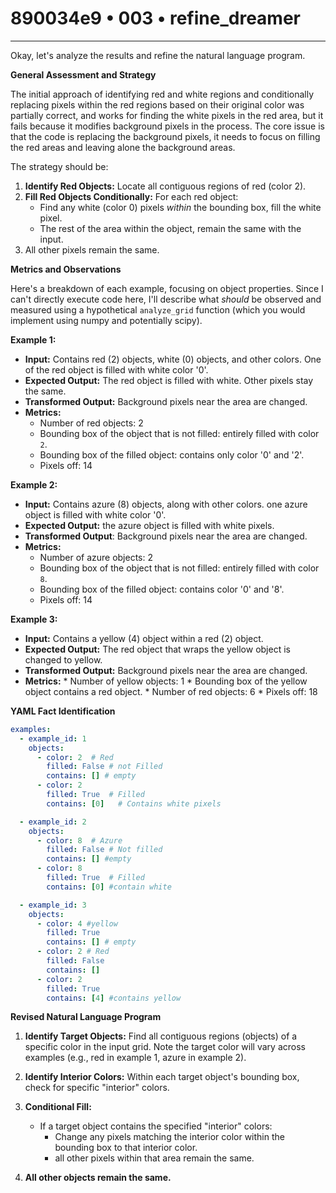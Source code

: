 # 890034e9 • 003 • refine_dreamer

---
Okay, let's analyze the results and refine the natural language program.

**General Assessment and Strategy**

The initial approach of identifying red and white regions and conditionally replacing pixels within the red regions based on their original color was partially correct, and works for finding the white pixels in the red area, but it fails because it modifies background pixels in the process. The core issue is that the code is replacing the background pixels, it needs to focus on filling the red areas and leaving alone the background areas.

The strategy should be:

1.  **Identify Red Objects:** Locate all contiguous regions of red (color 2).
2.  **Fill Red Objects Conditionally:** For each red object:
    *   Find any white (color 0) pixels *within* the bounding box, fill the white pixel.
    *   The rest of the area within the object, remain the same with the input.
3. All other pixels remain the same.

**Metrics and Observations**

Here's a breakdown of each example, focusing on object properties. Since I can't directly execute code here, I'll describe what *should* be observed and measured using a hypothetical `analyze_grid` function (which you would implement using numpy and potentially scipy).

**Example 1:**

*   **Input:** Contains red (2) objects, white (0) objects, and other colors. One of the red object is filled with white color '0'.
*   **Expected Output:** The red object is filled with white. Other pixels stay the same.
*   **Transformed Output:** Background pixels near the area are changed.
*   **Metrics:**
    *   Number of red objects: 2
    *   Bounding box of the object that is not filled: entirely filled with color `2`.
    *  Bounding box of the filled object: contains only color '0' and '2'.
    *   Pixels off: 14

**Example 2:**

*   **Input:** Contains azure (8) objects, along with other colors. one azure object is filled with white color '0'.
*   **Expected Output:** the azure object is filled with white pixels.
*   **Transformed Output**: Background pixels near the area are changed.
*   **Metrics:**
    *   Number of azure objects: 2
    *   Bounding box of the object that is not filled: entirely filled with color `8`.
    *   Bounding box of the filled object: contains color '0' and '8'.
    *   Pixels off: 14

**Example 3:**

*   **Input:** Contains a yellow (4) object within a red (2) object.
*   **Expected Output:** The red object that wraps the yellow object is changed to yellow.
*   **Transformed Output:** Background pixels near the area are changed.
*    **Metrics:**
    *   Number of yellow objects: 1
    *   Bounding box of the yellow object contains a red object.
    *   Number of red objects: 6
    *   Pixels off: 18

**YAML Fact Identification**

```yaml
examples:
  - example_id: 1
    objects:
      - color: 2  # Red
        filled: False # not Filled
        contains: [] # empty
      - color: 2
        filled: True  # Filled
        contains: [0]   # Contains white pixels

  - example_id: 2
    objects:
      - color: 8  # Azure
        filled: False # Not filled
        contains: [] #empty
      - color: 8
        filled: True  # Filled
        contains: [0] #contain white

  - example_id: 3
    objects:
      - color: 4 #yellow
        filled: True
        contains: [] # empty
      - color: 2 # Red
        filled: False
        contains: []
      - color: 2
        filled: True
        contains: [4] #contains yellow
```

**Revised Natural Language Program**

1.  **Identify Target Objects:** Find all contiguous regions (objects) of a specific color in the input grid. Note the target color will vary across examples (e.g., red in example 1, azure in example 2).
2.  **Identify Interior Colors:** Within each target object's bounding box, check for specific "interior" colors.
3.  **Conditional Fill:**
    *   If a target object contains the specified "interior" colors:
        * Change any pixels matching the interior color within the bounding box to that interior color.
        * all other pixels within that area remain the same.

4. **All other objects remain the same.**

